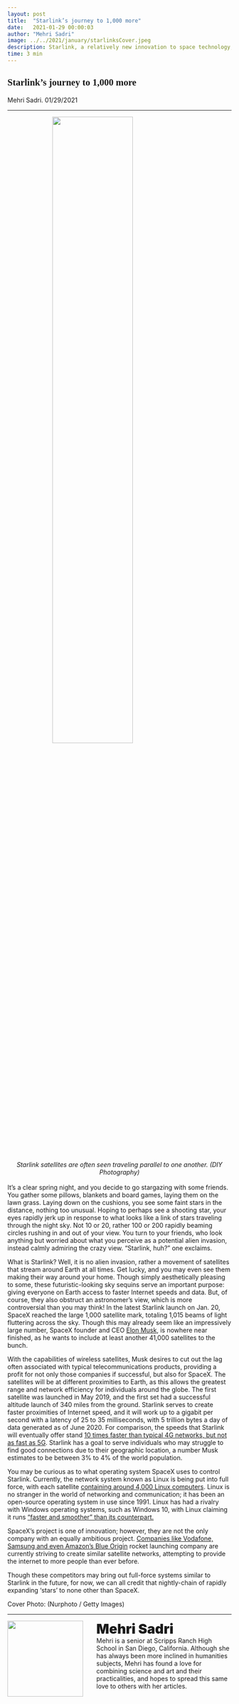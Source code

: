 ```yaml
---
layout: post
title:  "Starlink’s journey to 1,000 more"
date:   2021-01-29 00:00:03
author: "Mehri Sadri"
image: ../../2021/january/starlinksCover.jpeg
description: Starlink, a relatively new innovation to space technology, is a satellite constellation with an end goal to provide accessible internet connection to individuals across the world. Though the number of launched parts recently reached 1,000, this is only the beginning for SpaceX, which has goals to provide thousands of more within the next few years.
time: 3 min
---
```

<h2 style="font-family: Ergonomique Bold">Starlink’s journey to 1,000 more</h2>
Mehri Sadri. 01/29/2021
<hr>


<img src="{{ site.baseurl }}/images/blogs/2021/january/starlinksOne.jpeg" width="60%" style="display: block; margin: 0 auto"/>  
<center><i>Starlink satellites are often seen traveling parallel to one another.
(DIY Photography)
</i></center>
<br>
It’s a clear spring night, and you decide to go stargazing with some friends. You gather some pillows, blankets and board games, laying them on the lawn grass. Laying down on the cushions, you see some faint stars in the distance, nothing too unusual. Hoping to perhaps see a shooting star, your eyes rapidly jerk up in response to what looks like a link of stars traveling through the night sky. Not 10 or 20, rather 100 or 200 rapidly beaming circles rushing in and out of your view. You turn to your friends, who look anything but worried about what you perceive as a potential alien invasion, instead calmly admiring the crazy view. “Starlink, huh?” one exclaims.

What is Starlink? Well, it is no alien invasion, rather a movement of satellites that stream around Earth at all times. Get lucky, and you may even see them making their way around your home. Though simply aesthetically pleasing to some, these futuristic-looking sky sequins serve an important purpose: giving everyone on Earth access to faster Internet speeds and data. But, of course, they also obstruct an astronomer’s view, which is more controversial than you may think! In the latest Starlink launch on Jan. 20, SpaceX reached the large 1,000 satellite mark, totaling 1,015 beams of light fluttering across the sky. Though this may already seem like an impressively large number, SpaceX founder and CEO <a href="https://www.businessinsider.com/how-elon-musk-42000-starlink-satellites-earth-effects-stars-2020-10" target="_blank">Elon Musk</a>, is nowhere near finished, as he wants to include at least another 41,000 satellites to the bunch.

With the capabilities of wireless satellites, Musk desires to cut out the lag often associated with typical telecommunications products, providing a profit for not only those companies if successful, but also for SpaceX. The satellites will be at different proximities to Earth, as this allows the greatest range and network efficiency for individuals around the globe. The first satellite was launched in May 2019, and the first set had a successful altitude launch of 340 miles from the ground. Starlink serves to create faster proximities of Internet speed, and it will work up to a gigabit per second with a latency of 25 to 35 milliseconds, with 5 trillion bytes a day of data generated as of June 2020. For comparison, the speeds that Starlink will eventually offer stand <a href="https://medium.com/@ankushborkar/starlink-vs-5g-f69b1dcdd8ab" target="_blank">10 times faster than typical 4G networks, but not as fast as 5G</a>. Starlink has a goal to serve individuals who may struggle to find good connections due to their geographic location, a number Musk estimates to be between 3% to 4% of the world population.

You may be curious as to what operating system SpaceX uses to control Starlink. Currently, the network system known as Linux is being put into full force, with each satellite <a href="https://www.yahoo.com/entertainment/5-trillion-bytes-day-spacex-232141318.html" target="_blank">containing around 4,000 Linux computers</a>. Linux is no stranger in the world of networking and communication; it has been an open-source operating system in use since 1991. Linux has had a rivalry with Windows operating systems, such as Windows 10, with Linux claiming it runs <a href="https://www.softwaretestinghelp.com/linux-vs-windows/" target="_blank">“faster and smoother” than its counterpart.</a>

SpaceX’s project is one of innovation; however, they are not the only company with an equally ambitious project. <a href="https://medium.com/@ankushborkar/starlink-vs-5g-f69b1dcdd8ab" target="_blank">Companies like Vodafone, Samsung and even Amazon’s Blue Origin</a> rocket launching company are currently striving to create similar satellite networks, attempting to provide the internet to more people than ever before.

Though these competitors may bring out full-force systems similar to Starlink in the future, for now, we can all credit that nightly-chain of rapidly expanding ‘stars’ to none other than SpaceX.

Cover Photo: (Nurphoto / Getty Images)
<hr>
<img src="{{ site.baseurl }}/images/writingTeam/Mehri_Sadri.JPG" width="170" style="float: left; margin-right: 30px; margin-bottom: 20px;"/>
<div style="margin-bottom: 5%;">
<span style="font-size: 30px; font-weight: 900;">Mehri Sadri</span>
<br>Mehri is a senior at Scripps Ranch High School in San Diego, California. Although she has always been more inclined in humanities subjects, Mehri has found a love for combining science and art and their practicalities, and hopes to spread this same love to others with her articles.
</div>
